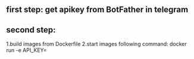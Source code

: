 ## first step: get apikey from BotFather in telegram

## second step:
  1.build images from Dockerfile
  2.start images following command:
    docker run -e API_KEY=<your api key> <your docker image name>
